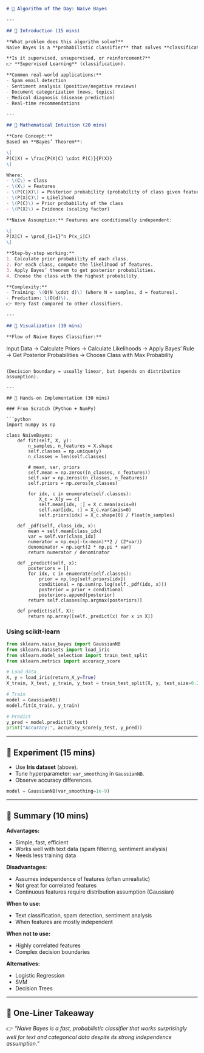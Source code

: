 

```markdown
# 📌 Algorithm of the Day: Naive Bayes

---

## 🔹 Introduction (15 mins)

**What problem does this algorithm solve?**  
Naive Bayes is a **probabilistic classifier** that solves **classification problems** by using Bayes’ Theorem with the assumption that features are independent.

**Is it supervised, unsupervised, or reinforcement?**  
👉 **Supervised Learning** (classification).

**Common real-world applications:**
- Spam email detection
- Sentiment analysis (positive/negative reviews)
- Document categorization (news, topics)
- Medical diagnosis (disease prediction)
- Real-time recommendations

---

## 🔹 Mathematical Intuition (20 mins)

**Core Concept:**  
Based on **Bayes’ Theorem**:

\[
P(C|X) = \frac{P(X|C) \cdot P(C)}{P(X)}
\]

Where:
- \(C\) = Class  
- \(X\) = Features  
- \(P(C|X)\) = Posterior probability (probability of class given features)  
- \(P(X|C)\) = Likelihood  
- \(P(C)\) = Prior probability of the class  
- \(P(X)\) = Evidence (scaling factor)  

**Naive Assumption:** Features are conditionally independent:

\[
P(X|C) = \prod_{i=1}^n P(x_i|C)
\]

**Step-by-step working:**
1. Calculate prior probability of each class.
2. For each class, compute the likelihood of features.
3. Apply Bayes’ theorem to get posterior probabilities.
4. Choose the class with the highest probability.

**Complexity:**
- Training: \(O(N \cdot d)\) (where N = samples, d = features).
- Prediction: \(O(d)\).  
👉 Very fast compared to other classifiers.

---

## 🔹 Visualization (10 mins)

**Flow of Naive Bayes Classifier:**

```

Input Data → Calculate Priors → Calculate Likelihoods
→ Apply Bayes’ Rule → Get Posterior Probabilities
→ Choose Class with Max Probability

````

(Decision boundary = usually linear, but depends on distribution assumption).

---

## 🔹 Hands-on Implementation (30 mins)

### From Scratch (Python + NumPy)

```python
import numpy as np

class NaiveBayes:
    def fit(self, X, y):
        n_samples, n_features = X.shape
        self.classes = np.unique(y)
        n_classes = len(self.classes)
        
        # mean, var, priors
        self.mean = np.zeros((n_classes, n_features))
        self.var = np.zeros((n_classes, n_features))
        self.priors = np.zeros(n_classes)
        
        for idx, c in enumerate(self.classes):
            X_c = X[y == c]
            self.mean[idx, :] = X_c.mean(axis=0)
            self.var[idx, :] = X_c.var(axis=0)
            self.priors[idx] = X_c.shape[0] / float(n_samples)
    
    def _pdf(self, class_idx, x):
        mean = self.mean[class_idx]
        var = self.var[class_idx]
        numerator = np.exp(-(x-mean)**2 / (2*var))
        denominator = np.sqrt(2 * np.pi * var)
        return numerator / denominator
    
    def _predict(self, x):
        posteriors = []
        for idx, c in enumerate(self.classes):
            prior = np.log(self.priors[idx])
            conditional = np.sum(np.log(self._pdf(idx, x)))
            posterior = prior + conditional
            posteriors.append(posterior)
        return self.classes[np.argmax(posteriors)]
    
    def predict(self, X):
        return np.array([self._predict(x) for x in X])
````

### Using scikit-learn

```python
from sklearn.naive_bayes import GaussianNB
from sklearn.datasets import load_iris
from sklearn.model_selection import train_test_split
from sklearn.metrics import accuracy_score

# Load data
X, y = load_iris(return_X_y=True)
X_train, X_test, y_train, y_test = train_test_split(X, y, test_size=0.2, random_state=42)

# Train
model = GaussianNB()
model.fit(X_train, y_train)

# Predict
y_pred = model.predict(X_test)
print("Accuracy:", accuracy_score(y_test, y_pred))
```

---

## 🔹 Experiment (15 mins)

* Use **Iris dataset** (above).
* Tune hyperparameter: `var_smoothing` in `GaussianNB`.
* Observe accuracy differences.

```python
model = GaussianNB(var_smoothing=1e-9)
```

---

## 🔹 Summary (10 mins)

**Advantages:**

* Simple, fast, efficient
* Works well with text data (spam filtering, sentiment analysis)
* Needs less training data

**Disadvantages:**

* Assumes independence of features (often unrealistic)
* Not great for correlated features
* Continuous features require distribution assumption (Gaussian)

**When to use:**

* Text classification, spam detection, sentiment analysis
* When features are mostly independent

**When not to use:**

* Highly correlated features
* Complex decision boundaries

**Alternatives:**

* Logistic Regression
* SVM
* Decision Trees

---

## 🔹 One-Liner Takeaway

👉 *“Naive Bayes is a fast, probabilistic classifier that works surprisingly well for text and categorical data despite its strong independence assumption.”*


